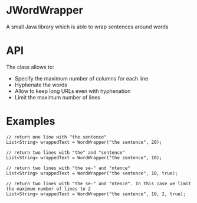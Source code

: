 # JWordWrapper
A small Java library which is able to wrap sentences around words

# API
The class allows to:
 * Specify the maximum number of columns for each line
 * Hyphenate the words
 * Allow to keep long URLs even with hyphenation
 * Limit the maximum number of lines

# Examples
  ```
  // return one line with "the sentence"
  List<String> wrappedText = WordWrapper("the sentence", 20);
  ```

  ```
  // return two lines with "the" and "sentence"
  List<String> wrappedText = WordWrapper("the sentence", 10);
  ```
  
  ```
  // return two lines with "the se-" and "ntence"
  List<String> wrappedText = WordWrapper("the sentence", 10, true);
  ```
  
  ```
  // return two lines with "the se-" and "ntence". In this case we limit the maximum number of lines to 2
  List<String> wrappedText = WordWrapper("the sentence", 10, 2, true);
  ```
